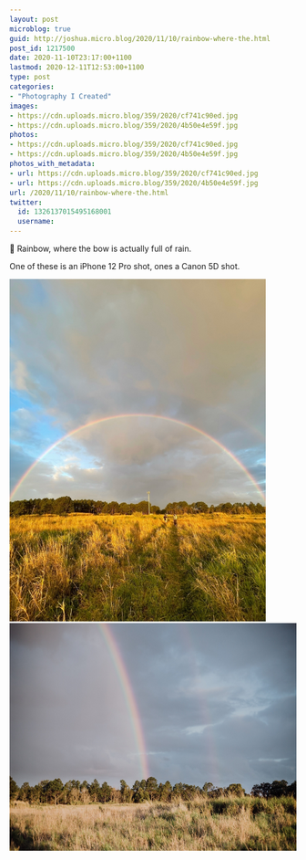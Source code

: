 ```yaml
---
layout: post
microblog: true
guid: http://joshua.micro.blog/2020/11/10/rainbow-where-the.html
post_id: 1217500
date: 2020-11-10T23:17:00+1100
lastmod: 2020-12-11T12:53:00+1100
type: post
categories:
- "Photography I Created"
images:
- https://cdn.uploads.micro.blog/359/2020/cf741c90ed.jpg
- https://cdn.uploads.micro.blog/359/2020/4b50e4e59f.jpg
photos:
- https://cdn.uploads.micro.blog/359/2020/cf741c90ed.jpg
- https://cdn.uploads.micro.blog/359/2020/4b50e4e59f.jpg
photos_with_metadata:
- url: https://cdn.uploads.micro.blog/359/2020/cf741c90ed.jpg
- url: https://cdn.uploads.micro.blog/359/2020/4b50e4e59f.jpg
url: /2020/11/10/rainbow-where-the.html
twitter:
  id: 1326137015495168001
  username: 
---
```

🌈 Rainbow, where the bow is actually full of rain.

One of these is an iPhone 12 Pro shot, ones a Canon 5D shot.

<img src="uploads/2020/cf741c90ed.jpg" width="450" height="600" alt="" /><img src="uploads/2020/4b50e4e59f.jpg" width="600" height="399" alt="" />
